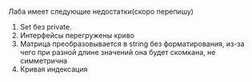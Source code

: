 Лаба имеет следующие недостатки(скоро перепишу)
1. Set без private.
2. Интерфейсы перегружены криво
3. Матрица преобразовывается в string без форматирования, из-за чего при разной длине значений она будет скомкана, не симметрична
4. Кривая индексация
